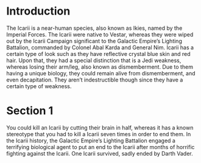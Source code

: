 # Introduction

The Icarii is a near-human species, also known as Ikies, named by the Imperial Forces.
The Icarii were native to Vestar, whereas they were wiped out by the Icarii Campaign significant to the Galactic Empire’s Lighting Battalion, commanded by Colonel Abal Karda and General Nim.
Icarii has a certain type of look such as they have reflective crystal blue skin and red hair.
Upon that, they had a special distinction that is a Jedi weakness, whereas losing their arm/leg,  also known as dismemberment.
Due to them having a unique biology, they could remain alive from dismemberment, and even decapitation.
They aren’t indestructible though since they have a certain type of weakness.

# Section 1

You could kill an Icarii by cutting their brain in half, whereas it has a known stereotype that you had to kill a Icarii seven times in order to end them.
In the Icarii history, the Galactic Empire’s Lighting Battalion engaged a terrifying biological agent to put an end to the Icarii after months of horrific fighting against the Icarii.
One Icarii survived, sadly ended by Darth Vader.
